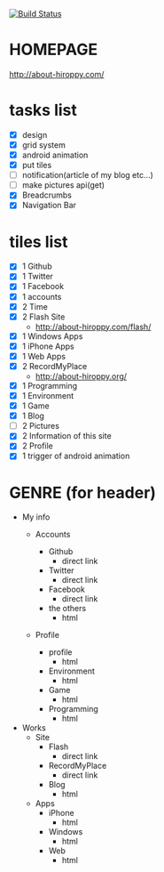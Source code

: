 [![Build Status](https://travis-ci.org/abouthiroppy/metroHomePage.png?branch=develop)](https://travis-ci.org/abouthiroppy/metroHomePage)

# HOMEPAGE
http://about-hiroppy.com/

# tasks list
- [x] design
- [x] grid system
- [x] android animation
- [x] put tiles
- [ ] notification(article of my blog etc...)
- [ ] make pictures api(get)
- [x] Breadcrumbs
- [x] Navigation Bar

# tiles list
- [x] 1 Github
- [x] 1 Twitter
- [x] 1 Facebook
- [x] 1 accounts
- [x] 2 Time
- [x] 2 Flash Site
    - http://about-hiroppy.com/flash/
- [x] 1 Windows Apps
- [x] 1 iPhone Apps
- [x] 1 Web Apps
- [x] 2 RecordMyPlace
    - http://about-hiroppy.org/
- [x] 1 Programming
- [x] 1 Environment
- [x] 1 Game
- [x] 1 Blog
- [ ] 2 Pictures
- [x] 2 Information of this site
- [x] 2 Profile
- [x] 1 trigger of android animation

# GENRE (for header)

- My info
    - Accounts
        - Github
            - direct link
        - Twitter
            - direct link
        - Facebook
            - direct link
        - the others
            - html

    - Profile
        - profile
            - html
        - Environment
            - html
        - Game
            - html
        - Programming
            - html
- Works
    - Site
        - Flash
            - direct link
        - RecordMyPlace
            - direct link
        - Blog
            - html
    - Apps
        - iPhone
            - html
        - Windows
            - html
        - Web
            - html

